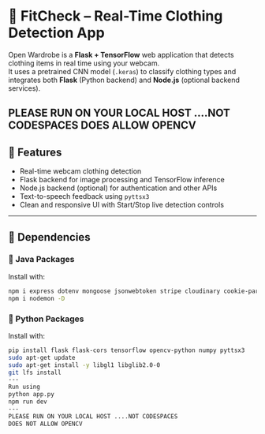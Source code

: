 # 🧥 FitCheck – Real-Time Clothing Detection App

Open Wardrobe is a **Flask + TensorFlow** web application that detects clothing items in real time using your webcam.  
It uses a pretrained CNN model (`.keras`) to classify clothing types and integrates both **Flask** (Python backend) and **Node.js** (optional backend services).

PLEASE RUN ON YOUR LOCAL HOST ....NOT CODESPACES
DOES ALLOW OPENCV
---

## 🚀 Features

- Real-time webcam clothing detection  
- Flask backend for image processing and TensorFlow inference  
- Node.js backend (optional) for authentication and other APIs  
- Text-to-speech feedback using `pyttsx3`  
- Clean and responsive UI with Start/Stop live detection controls  

---

## 🧩 Dependencies


### 🐍 Java Packages
Install with:
```bash
npm i express dotenv mongoose jsonwebtoken stripe cloudinary cookie-parser bcryptjs ioredis
npm i nodemon -D
```

### 🐍 Python Packages
Install with:
```bash
pip install flask flask-cors tensorflow opencv-python numpy pyttsx3
sudo apt-get update
sudo apt-get install -y libgl1 libglib2.0-0
git lfs install
---
Run using
python app.py
npm run dev
---
PLEASE RUN ON YOUR LOCAL HOST ....NOT CODESPACES
DOES NOT ALLOW OPENCV

